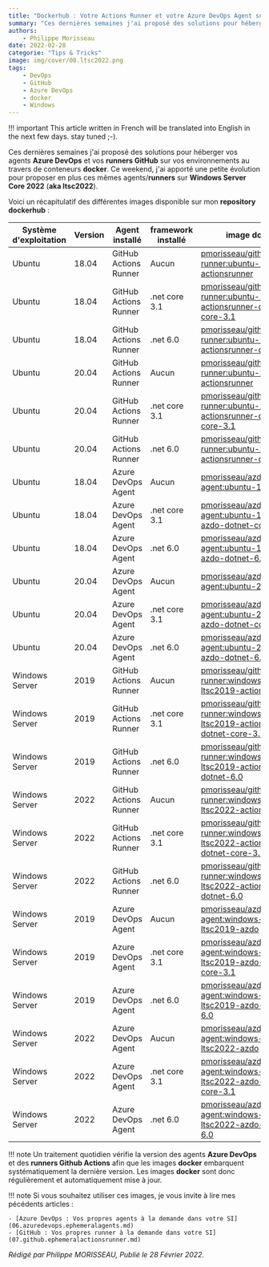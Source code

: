 ```yaml
---
title: "Dockerhub : Votre Actions Runner et votre Azure DevOps Agent sous Windows Server Core 2022"
summary: "Ces dernières semaines j'ai proposé des solutions pour héberger vos agents Azure DevOps et vos runners GitHub sur vos environnements au travers de conteneurs. Ce weekend, j'ai apporté une petite évolution pour proposer en plus ces mêmes agents/runners sur Windows Server Core 2022."
authors:
    - Philippe Morisseau
date: 2022-02-28
categorie: "Tips & Tricks"
image: img/cover/08.ltsc2022.png
tags:
    - DevOps
    - GitHub
    - Azure DevOps
    - docker
    - Windows
---
```


!!! important
    This article written in French will be translated into English in the next few days. stay tuned ;-).

Ces dernières semaines j'ai proposé des solutions pour héberger vos agents **Azure DevOps** et vos **runners GitHub** sur vos environnements au travers de conteneurs **docker**.
Ce weekend, j'ai apporté une petite évolution pour proposer en plus ces mêmes agents/**runners** sur **Windows Server Core 2022** (**aka ltsc2022**).


Voici un récapitulatif des différentes images disponible sur mon **repository dockerhub** :

| Système d'exploitation | Version | Agent installé | framework installé | image docker |
|------------------------|---------|----------------|--------------------|--------------|
| Ubuntu | 18.04 | GitHub Actions Runner | Aucun | [pmorisseau/githubactions-runner:ubuntu-18.04-actionsrunner](https://hub.docker.com/layers/pmorisseau/githubactions-runner/ubuntu-18.04-actionsrunner/images/sha256-f357f75a6be961247b8c1186b3786ca55c5fa62bf886520a2d9e4a88ad3a1fe2?context=repo) |
| Ubuntu | 18.04 | GitHub Actions Runner | .net core 3.1 | [pmorisseau/githubactions-runner:ubuntu-18.04-actionsrunner-dotnet-core-3.1](https://hub.docker.com/layers/pmorisseau/githubactions-runner/ubuntu-18.04-actionsrunner-dotnet-core-3.1/images/sha256-f7f62bae94c0d5ec2611fec7cf0243519ba757c2eb1e5c935785374a57253d40?context=repo) |
| Ubuntu | 18.04 | GitHub Actions Runner | .net 6.0 | [pmorisseau/githubactions-runner:ubuntu-18.04-actionsrunner-dotnet-6.0](https://hub.docker.com/layers/pmorisseau/githubactions-runner/ubuntu-18.04-actionsrunner-dotnet-6.0/images/sha256-0b00ec19f912759444be280acf7b6d382503f3b05b1c518cc1bfac3bb9bdfe6d?context=repo) |
| Ubuntu | 20.04 | GitHub Actions Runner | Aucun | [pmorisseau/githubactions-runner:ubuntu-20.04-actionsrunner](https://hub.docker.com/layers/pmorisseau/githubactions-runner/ubuntu-20.04-actionsrunner/images/sha256-c055d7d496f9e610d15944d102dc5c155ecb50680ff9196d2232f3ed353e7c0a?context=repo) |
| Ubuntu | 20.04 | GitHub Actions Runner | .net core 3.1 | [pmorisseau/githubactions-runner:ubuntu-20.04-actionsrunner-dotnet-core-3.1](https://hub.docker.com/layers/pmorisseau/githubactions-runner/ubuntu-20.04-actionsrunner-dotnet-core-3.1/images/sha256-e0bce4385428b7cd16c75007a77a3995b8a4fbce9e2a40a2a04d4e4150d1f4b3?context=repo) |
| Ubuntu | 20.04 | GitHub Actions Runner | .net 6.0 | [pmorisseau/githubactions-runner:ubuntu-20.04-actionsrunner-dotnet-6.0](https://hub.docker.com/layers/pmorisseau/githubactions-runner/ubuntu-20.04-actionsrunner-dotnet-6.0/images/sha256-8e743c0114377cb5ad52cbbb81e01857c0f8ec65c89e5a280dccf14da5a845f9?context=repo) |
| Ubuntu | 18.04 | Azure DevOps Agent | Aucun | [pmorisseau/azdo-agent:ubuntu-18.04-azdo](https://hub.docker.com/layers/pmorisseau/azdo-agent/ubuntu-18.04-azdo/images/sha256-d866a2d86e59a94e4d623ecbc334c45858d92444102745735b0835d208393741?context=repo) |
| Ubuntu | 18.04 | Azure DevOps Agent | .net core 3.1 | [pmorisseau/azdo-agent:ubuntu-18.04-azdo-dotnet-core-3.1](https://hub.docker.com/layers/pmorisseau/azdo-agent/ubuntu-18.04-azdo-dotnet-core-3.1/images/sha256-d2d048c31028d5976c0304d6cf5e0a725c849a19a200b95f9250638ddd103491?context=repo) |
| Ubuntu | 18.04 | Azure DevOps Agent | .net 6.0 | [pmorisseau/azdo-agent:ubuntu-18.04-azdo-dotnet-6.0](https://hub.docker.com/layers/pmorisseau/azdo-agent/ubuntu-18.04-azdo-dotnet-6.0/images/sha256-0031988137f0f0eb2c2456871ae44786a49da49df1f3f091da75655dc1b5b145?context=repo) |
| Ubuntu | 20.04 | Azure DevOps Agent | Aucun | [pmorisseau/azdo-agent:ubuntu-20.04-azdo](https://hub.docker.com/layers/pmorisseau/azdo-agent/ubuntu-20.04-azdo/images/sha256-616ac224628f20dd8743dfbc9a6ed8ab612e5c9b2a468cae604586d8deb06a4a?context=repo) |
| Ubuntu | 20.04 | Azure DevOps Agent | .net core 3.1 | [pmorisseau/azdo-agent:ubuntu-20.04-azdo-dotnet-core-3.1](https://hub.docker.com/layers/pmorisseau/azdo-agent/ubuntu-20.04-azdo-dotnet-core-3.1/images/sha256-01218aeb832fac9d558d27b6edb35861ae540e37055f653fb369ae9ea77cb322?context=repo) |
| Ubuntu | 20.04 | Azure DevOps Agent | .net 6.0 | [pmorisseau/azdo-agent:ubuntu-20.04-azdo-dotnet-6.0](https://hub.docker.com/layers/pmorisseau/azdo-agent/ubuntu-20.04-azdo-dotnet-6.0/images/sha256-a46e0fc9a6207e9cff99f7513f6211e2316466b5fb81d6c311135a72df66be12?context=repo) |
| Windows Server | 2019 | GitHub Actions Runner | Aucun | [pmorisseau/githubactions-runner:windows-core-ltsc2019-actionsrunner](https://hub.docker.com/layers/pmorisseau/githubactions-runner/windows-core-ltsc2019-actionsrunner/images/sha256-0a58012eebd5138b85b8a6ec93b60915e1472457fb0bef5ababd69e62a3ce9ce?context=repo) |
| Windows Server | 2019 | GitHub Actions Runner | .net core 3.1 | [pmorisseau/githubactions-runner:windows-core-ltsc2019-actionsrunner-dotnet-core-3.1](https://hub.docker.com/layers/pmorisseau/githubactions-runner/windows-core-ltsc2019-actionsrunner-dotnet-core-3.1/images/sha256-78cda2fefea87826a014ef3a9a2a91697597a93fc4e874c822fcebd6fc3028ad?context=repo) |
| Windows Server | 2019 | GitHub Actions Runner | .net 6.0 | [pmorisseau/githubactions-runner:windows-core-ltsc2019-actionsrunner-dotnet-6.0](https://hub.docker.com/layers/pmorisseau/githubactions-runner/windows-core-ltsc2019-actionsrunner-dotnet-6.0/images/sha256-eb58b3990edfd78a9c0bf2da3a2be8552ce98c70d0ea52861cb92aa03928dc05?context=repo) |
| Windows Server | 2022 | GitHub Actions Runner | Aucun | [pmorisseau/githubactions-runner:windows-core-ltsc2022-actionsrunner](https://hub.docker.com/layers/pmorisseau/githubactions-runner/windows-core-ltsc2022-actionsrunner/images/sha256-b467a709da33eec33811510bf6050d8e6523298a4a3a834718c6280ffb153cf6?context=repo) |
| Windows Server | 2022 | GitHub Actions Runner | .net core 3.1 | [pmorisseau/githubactions-runner:windows-core-ltsc2022-actionsrunner-dotnet-core-3.1](https://hub.docker.com/layers/pmorisseau/githubactions-runner/windows-core-ltsc2022-actionsrunner-dotnet-core-3.1/images/sha256-0862034fa5f7eef57403c741d0ea61064ac839c689939ae926176cfd6b67a050?context=repo) |
| Windows Server | 2022 | GitHub Actions Runner | .net 6.0 | [pmorisseau/githubactions-runner:windows-core-ltsc2022-actionsrunner-dotnet-6.0](https://hub.docker.com/layers/pmorisseau/githubactions-runner/windows-core-ltsc2022-actionsrunner-dotnet-6.0/images/sha256-1b8c65dd7563a9a733e4600b23c0ae62d335fda32c1b0057978600e354e7ced0?context=repo) |
| Windows Server | 2019 | Azure DevOps Agent | Aucun | [pmorisseau/azdo-agent:windows-core-ltsc2019-azdo](https://hub.docker.com/layers/pmorisseau/azdo-agent/windows-core-ltsc2019-azdo/images/sha256-89885891325d4297dc9ce9a4853c929b4e4f486aac24b5297b466314540ba97d?context=repo) |
| Windows Server | 2019 | Azure DevOps Agent | .net core 3.1 | [pmorisseau/azdo-agent:windows-core-ltsc2019-azdo-dotnet-core-3.1](https://hub.docker.com/layers/pmorisseau/azdo-agent/windows-core-ltsc2019-azdo-dotnet-core-3.1/images/sha256-20f511f7de618f05e00c231b865079266fabb23b2819cf9ea11100dbfd832af6?context=repo) |
| Windows Server | 2019 | Azure DevOps Agent | .net 6.0 | [pmorisseau/azdo-agent:windows-core-ltsc2019-azdo-dotnet-6.0](https://hub.docker.com/layers/pmorisseau/azdo-agent/windows-core-ltsc2019-azdo-dotnet-6.0/images/sha256-a3cc198d704e98bf8ba896dc14d5d631a83e71e61a338e8a89b18bcf85c2913d?context=repo) |
| Windows Server | 2022 | Azure DevOps Agent | Aucun | [pmorisseau/azdo-agent:windows-core-ltsc2022-azdo](https://hub.docker.com/layers/pmorisseau/azdo-agent/windows-core-ltsc2022-azdo/images/sha256-637576778d37f260f5cbccd7eb71e49e2b28436c60e68697fd85456c477f95d5?context=repo) |
| Windows Server | 2022 | Azure DevOps Agent | .net core 3.1 | [pmorisseau/azdo-agent:windows-core-ltsc2022-azdo-dotnet-core-3.1](https://hub.docker.com/layers/pmorisseau/azdo-agent/windows-core-ltsc2022-azdo-dotnet-core-3.1/images/sha256-c07797eb7eeb51bc614d3b00e06d8220045ecfcf80de221d6174bddc0b44b2d4?context=repo) |
| Windows Server | 2022 | Azure DevOps Agent | .net 6.0 | [pmorisseau/azdo-agent:windows-core-ltsc2022-azdo-dotnet-6.0](https://hub.docker.com/layers/pmorisseau/azdo-agent/windows-core-ltsc2022-azdo-dotnet-6.0/images/sha256-531a6d68d597990f74015e59a65408b948e5dc5bb1f06c0286709b90b2b72931?context=repo) |


!!! note
    Un traitement quotidien vérifie la version des agents **Azure DevOps** et des **runners Github Actions** afin que les images **docker** embarquent systématiquement la dernière version. Les images **docker** sont donc régulièrement et automatiquement mise à jour.

!!! note
    Si vous souhaitez utiliser ces images, je vous invite à lire mes pécédents articles :

    - [Azure DevOps : Vos propres agents à la demande dans votre SI](06.azuredevops.ephemeralagents.md)
    - [GitHub : Vos propres runner à la demande dans votre SI](07.github.ephemeralactionsrunner.md)

_Rédigé par Philippe MORISSEAU, Publié le 28 Février 2022._
